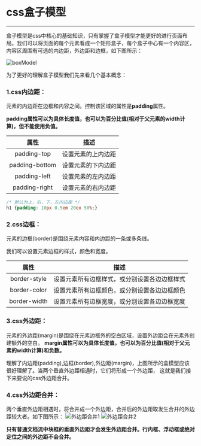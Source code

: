 # css盒子模型
---
盒子模型是css中核心的基础知识，只有掌握了盒子模型才能更好的进行页面布局。我们可以将页面的每个元素看成一个矩形盒子，每个盒子中心有一个内容区，
内容区周围有可选的内边距，外边距和边框，如下图所示：

![boxModel](/img/boxModel.png)

为了更好的理解盒子模型我们先来看几个基本概念：

### 1.css内边距：
元素的内边距在边框和内容之间。控制该区域的属性是**padding**属性。

**padding属性可以为具体长度值，也可以为百分比值(相对于父元素的width计算)，但不能使用负值。**

属性 | 描述 |
:-: | :-: |
padding-top | 设置元素的上内边距
padding-bottom | 设置元素的下内边距
padding-left | 设置元素的左内边距
padding-right | 设置元素的右内边距

````css
/* 默认为上，右，下，左内边距 */
h1 {padding: 10px 0.5em 20ex 50%;}
````

### 2.css边框：
元素的边框(border)是围绕元素内容和内边距的一条或多条线。

我们可以设置元素边框的样式，颜色和宽度。

属性 | 描述 |
:-: | :-: |
border-style | 设置元素所有边框样式，或分别设置各边边框样式
border-color | 设置元素所有边框颜色，或分别设置各边边框颜色
border-width | 设置元素所有边框宽度，或分别设置各边边框宽度

### 3.css外边距：
元素的外边距(margin)是围绕在元素边框外的空白区域，设置外边距会在元素外创建额外的空白。
**margin属性可以为具体长度值，也可以为百分比值(相对于父元素的width计算)和负数。**

理解了内边距(padding),边框(border),外边距(margin)，上图所示的盒模型应该很好理解了。当两个垂直外边距相遇时，它们将形成一个外边距，
这就是我们接下来要说的css外边距合并。

### 4.css外边距合并：
两个垂直外边距相遇时，将合并成一个外边距，合并后的外边距取发生合并的外边距较大者。如下图所示：
![外边距合并1](/img/boxModel1.png)
![外边距合并2](/img/boxModel2.png)

**只有普通文档流中块框的垂直外边距才会发生外边距合并。行内框、浮动框或绝对定位之间的外边距不会合并。**